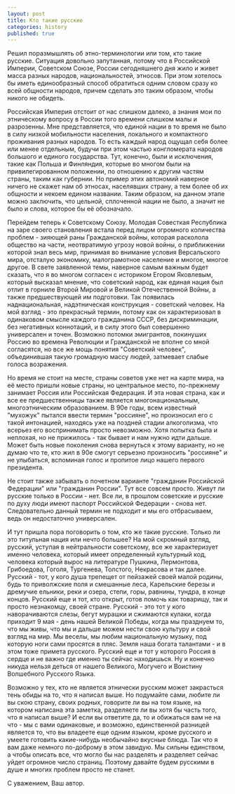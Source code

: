 ```yaml
---
layout: post
title: Кто такие русские
categories: history
published: true
---
```

Решил поразмышлять об этно-терминологии или том, кто такие русские. Ситуация довольно запутанная, потому что в Российской Империи, Советском Союзе, России сегодняшнего дня жило и живет масса разных народов, национальностей, этносов. При этом хотелось бы иметь единообразный способ обратиться одним словом сразу ко всей общности народов, причем сделать это таким образом, чтобы никого не обидеть.

Российская Империя отстоит от нас слишком далеко, а знания мои по этническому вопросу в России того времени слишком малы и разрозенны. Мне представляется, что единой нации в то время не было в силу низкой мобильности населения, локального и компактного проживания разных народов. То есть каждый народ ощущал себя более или менее отдельным, будучи при этом частью конгломерата народов большого и единого государства. Тут, конечно, были и исключения, такие как Польша и Финляндия, которые во многом были на привилегированном положении, по отношению к другим частям страны, таким как губернии. Но пример этих автономий наверное ничего не скажет нам об этносах, населявших страну, а тем более об их общности и некоем едином названии. Таким образом, на данном этапе можно заключить, что цельной, сплоченной нации не было, а значит не было и слова, которое бы её обозначало.

Перейдем теперь к Советскому Союзу. Молодая Совесткая Республика на заре своего становления встала перед лицом огромного количества проблем - зияющей раны Гражданской войны, которая расколола общество на части, неотвратимую угрозу новой войны, о приближении которой знал весь мир, принимая во внимание условия Версальского мира, отсталую экономику, малограмотное население и многое, многое другое. В свете заявленной темы, наверное самым важным будет сказать, что я во многом согласен с историком Егором Яковлевым, который высказал мнение, что советский народ, как единая нация был отлит в горниле Второй Мировой и Великой Отечественной Войны, а также предшествующей им подготовки. Так появилась наднациональная, надэтническая конструкция - советский человек. На мой взгляд - это прекрасный термин, потому как он характеризовал в одинаковом смысле каждого гражданина СССР, без дискриминации, без негативных коннотаций, и в силу этого был совершенно универсален и точен. Возможно потомки эмигрантов, покинуших Россию во времена Революции и Гражданской не вполне со мной согласятся, но все же мощь понятия "Советский человек", объединившая такую громадную массу людей, затмевает слабые голоса возражения.

Но время не стоит на месте, страны советов уже нет на карте мира, на её место пришли новые страны, но центральное место, по-прежнему занимает Россия или Российская Федерация. И эта новая страна, как и все ее предшественницы также является многонациональным, многоэтническим образованием. В 90е годы, всем известный "мухожук" пытался ввести термин "россияне", но произносил его с такой интонацией, находясь уже на поздней стадии алкоголизма, что всерьез его воспринимать просто невозможно. Хотя попытка была и неплохая, но не прижилось - так бывает и нам нужно идти дальше. Может быть новые поколения снова вернуться к этому варианту, но не думаю что те, кто жил в 90е смогут серьезно произносить "россияне" и не улыбаться, вспоминая голос и пропитое лицо нашего первого президента.

Не стоит также забывать о почетном варианте "гражданин Российской Федерации" или "гражданин России". Тут все совсем просто. Живут ли русские только в России - нет. Все ли, в прошлом советские и русские по духу люди имеют паспорт Российской Федерации - снова нет. Следовательно данный термин не подходит и мы его отбрасываем, ведь он недостаточно универсален.

И тут пришла пора поговорить о том, кто же такие русские. Только ли это титульная нация или нечто большее? На мой скромный взгляд, русский, уступая в нейтральности советскому, все же характеризует именно человека, который имеет определенный культурный код, человека который вырос на литературе Пушкина, Лермонтова, Грибоедова, Гоголя, Тургенева, Толстого, Некрасова и так далее. Русский - тот, у кого душа трепещет от пейзажей своей малой родины, будь то приволжские поля и смешанные леса, Карельские березы и дремучие ельники, реки и озера, степи, горы, равнины, тундра, в конце концов. Русский еще и тот, кто открыт, готов помочь как товарищу, так и просто незнакомцу, своей стране. Русский - это тот у кого наворачиваются слезы, бегут мурашки и сжимаются кулаки, когда приходит 9 мая - день нашей Великой Победы, когда мы празднуем то, что мы живы, что мы и дальше можем нести свою культуру и свой взгляд на мир.
Мы веселы, мы любим национальную музыку, под которую ноги сами просятся в пляс. Земля наша богата талантами - и в этом тоже примета русского. Русский еще и тот у которого Россия в сердце и не важно где именно ты сейчас находишься.  Ну и конечно никуда нельзя деться от нашего Великого, Могучего и Воистину Волшебного Русского Языка.

Возможно у тех, кто не является этнически русским может закрасться тень обиды на то, что я написал выше. Но подумайте сами, любите ли вы скою страну, своих родных, говорите ли вы на том языке, на котором написана эта заметка, разделяете ли вы хотя бы часть того, что я написал выше? И если вы ответите да, то и обижаться вам не на что - мы с вами одинаковые, и возможно, единственной разницей является то, что вы владеете еще одним языком, кроме русского и умеете готовить какие-нибудь необычайно вкусные блюда. Так что я вам даже немного по-доброму в этом завидую. Мы сильны единством, а чтобы описать все, что могло бы нас разделять и разделяет сейчас уйдет огромное число страниц. Поэтому давайте будем русскими в душе и многих проблем просто не станет.

С уважением,
Ваш автор.
